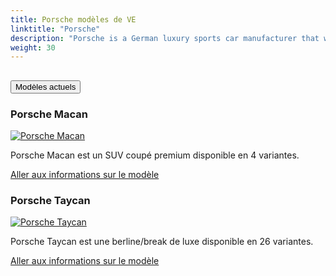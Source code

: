 ```yaml
---
title: Porsche modèles de VE
linktitle: "Porsche"
description: "Porsche is a German luxury sports car manufacturer that was founded in 1931 by Ferdinand Porsche. The company has a long history of producing high-performance sports cars that are known for their engineering excellence, innovative design, and motorsports success."
weight: 30
---
```

<!-- markdownlint-disable MD033 -->
<!-- markdownlint-disable MD010 -->


<div class="accordion" id="accordionPanelsStayOpenExample">
    <div class="accordion-item">
        <h2 class="accordion-header">
            <button class="accordion-button" type="button" data-bs-toggle="collapse" data-bs-target="#panelsStayOpen-collapseOne" aria-expanded="true" aria-controls="panelsStayOpen-collapseOne">
                        Modèles actuels
            </button>
        </h2>
        <div id="panelsStayOpen-collapseOne" class="accordion-collapse collapse show">
            <div class="accordion-body">
    <div class="container p-3 mb-4 bg-body-tertiary rounded border">
        <h3>Porsche Macan</h3>
        <div class="row">
            <div class="col col-12 col-md-6">
                <a href="macan">
                    <img src="https://media.evkx.net/multimedia/models/porsche/macan/macan_turbo/main_1_st.jpg" class="img-fluid" alt="Porsche Macan" >
                </a>
            </div>
            <div class="col col-12 col-md-6"><p>
Porsche Macan est un SUV coupé premium disponible en 4 variantes.
</p>
	<a href="macan/" class="btn btn-outline-primary" role="button">Aller aux informations sur le modèle</a>
		</div>
	</div>
</div>
    <div class="container p-3 mb-4 bg-body-tertiary rounded border">
        <h3>Porsche Taycan</h3>
        <div class="row">
            <div class="col col-12 col-md-6">
                <a href="taycan">
                    <img src="https://media.evkx.net/multimedia/models/porsche/taycan/taycan/main_1_st.jpg" class="img-fluid" alt="Porsche Taycan" >
                </a>
            </div>
            <div class="col col-12 col-md-6"><p>
Porsche Taycan est une berline/break de luxe disponible en 26 variantes.
</p>
	<a href="taycan/" class="btn btn-outline-primary" role="button">Aller aux informations sur le modèle</a>
		</div>
	</div>
</div>
        </div>
    </div>
</div></div>

